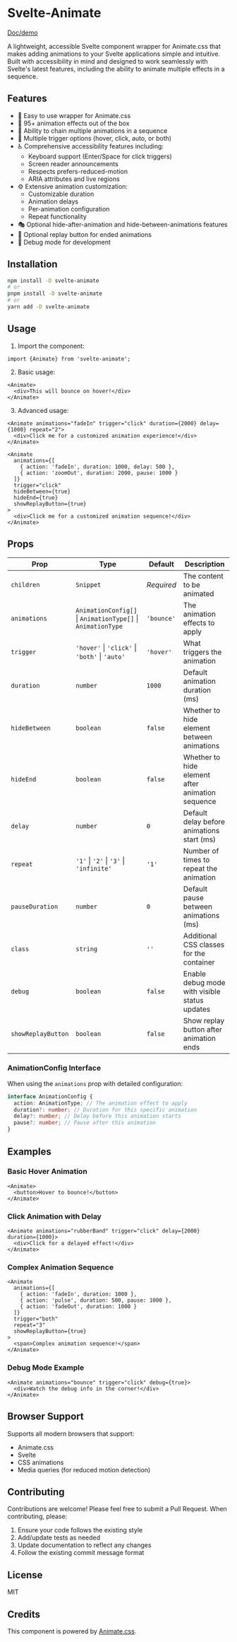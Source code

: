 # Svelte-Animate

[Doc/demo](https://svelte-animate.codewithshin.com/)

A lightweight, accessible Svelte component wrapper for Animate.css that makes adding animations to your Svelte applications simple and intuitive. Built with accessibility in mind and designed to work seamlessly with Svelte's latest features, including the ability to animate multiple effects in a sequence.

## Features

- 🎯 Easy to use wrapper for Animate.css
- 🎨 95+ animation effects out of the box
- 🔄 Ability to chain multiple animations in a sequence
- 🔄 Multiple trigger options (hover, click, auto, or both)
- ♿ Comprehensive accessibility features including:
  - Keyboard support (Enter/Space for click triggers)
  - Screen reader announcements
  - Respects prefers-reduced-motion
  - ARIA attributes and live regions
- ⚙️ Extensive animation customization:
  - Customizable duration
  - Animation delays
  - Per-animation configuration
  - Repeat functionality
- 🎭 Optional hide-after-animation and hide-between-animations features
- 🔄 Optional replay button for ended animations
- 🐛 Debug mode for development

## Installation

```bash
npm install -D svelte-animate
# or
pnpm install -D svelte-animate
# or
yarn add -D svelte-animate
```

## Usage

1. Import the component:

```svelte
import {Animate} from 'svelte-animate';
```

2. Basic usage:

```svelte
<Animate>
  <div>This will bounce on hover!</div>
</Animate>
```

3. Advanced usage:

```svelte
<Animate animations="fadeIn" trigger="click" duration={2000} delay={1000} repeat="2">
  <div>Click me for a customized animation experience!</div>
</Animate>

<Animate
  animations={[
    { action: 'fadeIn', duration: 1000, delay: 500 },
    { action: 'zoomOut', duration: 2000, pause: 1000 }
  ]}
  trigger="click"
  hideBetween={true}
  hideEnd={true}
  showReplayButton={true}
>
  <div>Click me for a customized animation sequence!</div>
</Animate>
```

## Props

| Prop               | Type                                                        | Default    | Description                                      |
| ------------------ | ----------------------------------------------------------- | ---------- | ------------------------------------------------ |
| `children`         | `Snippet`                                                   | _Required_ | The content to be animated                       |
| `animations`       | `AnimationConfig[]` \| `AnimationType[]` \| `AnimationType` | `'bounce'` | The animation effects to apply                   |
| `trigger`          | `'hover'` \| `'click'` \| `'both'` \| `'auto'`              | `'hover'`  | What triggers the animation                      |
| `duration`         | `number`                                                    | `1000`     | Default animation duration (ms)                  |
| `hideBetween`      | `boolean`                                                   | `false`    | Whether to hide element between animations       |
| `hideEnd`          | `boolean`                                                   | `false`    | Whether to hide element after animation sequence |
| `delay`            | `number`                                                    | `0`        | Default delay before animations start (ms)       |
| `repeat`           | `'1'` \| `'2'` \| `'3'` \| `'infinite'`                     | `'1'`      | Number of times to repeat the animation          |
| `pauseDuration`    | `number`                                                    | `0`        | Default pause between animations (ms)            |
| `class`            | `string`                                                    | `''`       | Additional CSS classes for the container         |
| `debug`            | `boolean`                                                   | `false`    | Enable debug mode with visible status updates    |
| `showReplayButton` | `boolean`                                                   | `false`    | Show replay button after animation ends          |

### AnimationConfig Interface

When using the `animations` prop with detailed configuration:

```typescript
interface AnimationConfig {
  action: AnimationType; // The animation effect to apply
  duration?: number; // Duration for this specific animation
  delay?: number; // Delay before this animation starts
  pause?: number; // Pause after this animation
}
```

## Examples

### Basic Hover Animation

```svelte
<Animate>
  <button>Hover to bounce!</button>
</Animate>
```

### Click Animation with Delay

```svelte
<Animate animations="rubberBand" trigger="click" delay={2000} duration={1000}>
  <div>Click for a delayed effect!</div>
</Animate>
```

### Complex Animation Sequence

```svelte
<Animate
  animations={[
    { action: 'fadeIn', duration: 1000 },
    { action: 'pulse', duration: 500, pause: 1000 },
    { action: 'fadeOut', duration: 1000 }
  ]}
  trigger="both"
  repeat="3"
  showReplayButton={true}
>
  <span>Complex animation sequence!</span>
</Animate>
```

### Debug Mode Example

```svelte
<Animate animations="bounce" trigger="click" debug={true}>
  <div>Watch the debug info in the corner!</div>
</Animate>
```

## Browser Support

Supports all modern browsers that support:

- Animate.css
- Svelte
- CSS animations
- Media queries (for reduced motion detection)

## Contributing

Contributions are welcome! Please feel free to submit a Pull Request. When contributing, please:

1. Ensure your code follows the existing style
2. Add/update tests as needed
3. Update documentation to reflect any changes
4. Follow the existing commit message format

## License

MIT

## Credits

This component is powered by [Animate.css](https://animate.style/).

